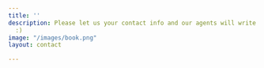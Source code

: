 ```yaml
---
title: ''
description: Please let us your contact info and our agents will write you back soon
  :)
image: "/images/book.png"
layout: contact

---
```

